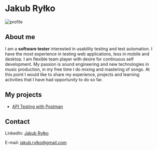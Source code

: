 # Jakub Ryłko
![profile](https://i.postimg.cc/0yDJgQqn/CV2.jpg)
## About me
I am a **software tester** interested in usability testing and test automation. I have the most experience in testing web applications, less in mobile and desktop. I am flexible team player with desire for continuous self development. My passion is sound engineering and new technologies in music production, in my free time I do mixing and mastering of songs. At this point I would like to share my experience, projects and learning activities that I have had opportunity to do so far.
## My projects
* [API Testing with Postman](https://github.com/jakubrylko/postman-api-testing)
## Contact
LinkedIn: [Jakub Ryłko](https://www.linkedin.com/in/jakubrylko)

E-mail: jakub.rylko@gmail.com
